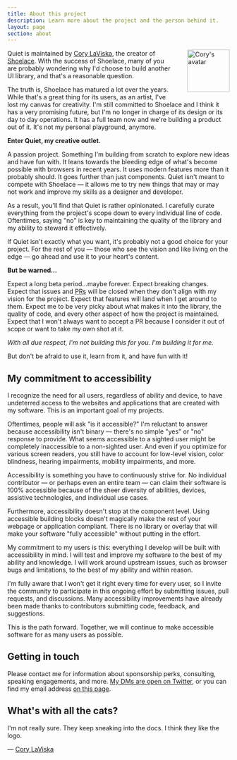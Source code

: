 ```yaml
---
title: About this project
description: Learn more about the project and the person behind it.
layout: page
section: about
---
```


<a href="https://x.com/claviska" data-no-external-icon>
  <img 
    src="http://0.gravatar.com/avatar/bf1b3b95fd5b096a3592247c29667b33?s=512" 
    alt="Cory's avatar"
    width="96"
    height="96"
    style="
      float: right;
      max-width: 10em;
      height: auto;
      border-radius: var(--quiet-border-radius);
      margin-inline-start: 2rem; 
      margin-block-end: 1rem;"
  >
</a>

Quiet is maintained by [Cory LaViska](https://x.com/claviska), the creator of [Shoelace](https://shoelace.style/). With the success of Shoelace, many of you are probably wondering why I'd choose to build another UI library, and that's a reasonable question.

The truth is, Shoelace has matured a lot over the years. While that's a great thing for its users, as an artist, I've lost my canvas for creativity. I'm still committed to Shoelace and I think it has a very promising future, but I'm no longer in charge of its design or its day to day operations. It has a full team now and we're building a product out of it. It's not my personal playground, anymore.

**Enter Quiet, my creative outlet.**

A passion project. Something I'm building from scratch to explore new ideas and have fun with. It leans towards the bleeding edge of what's become possible with browsers in recent years. It uses modern features more than it probably should. It goes further than just components. Quiet isn't meant to compete with Shoelace — it allows me to try new things that may or may not work and improve my skills as a designer and developer.

As a result, you'll find that Quiet is rather opinionated. I carefully curate everything from the project's scope down to every individual line of code. Oftentimes, saying "no" is key to maintaining the quality of the library and my ability to steward it effectively.

If Quiet isn't exactly what you want, it's probably not a good choice for your project. For the rest of you — those who see the vision and like living on the edge — go ahead and use it to your heart's content.

**But be warned…**

Expect a long beta period…maybe forever. Expect breaking changes. Expect that issues and <abbr title="Pull requests">PRs</abbr> will be closed when they don't align with my vision for the project. Expect that features will land when I get around to them. Expect me to be very picky about what makes it into the library, the quality of code, and every other aspect of how the project is maintained. Expect that I won't always want to accept a PR because I consider it out of scope or want to take my own shot at it.

_With all due respect, I'm not building this for you. I'm building it for me._

But don't be afraid to use it, learn from it, and have fun with it!

## My commitment to accessibility

I recognize the need for all users, regardless of ability and device, to have undeterred access to the websites and applications that are created with my software. This is an important goal of my projects.

Oftentimes, people will ask "is it accessible?" I'm reluctant to answer because accessibility isn't binary — there's no simple "yes" or "no" response to provide. What seems accessible to a sighted user might be completely inaccessible to a non-sighted user. And even if you optimize for various screen readers, you still have to account for low-level vision, color blindness, hearing impairments, mobility impairments, and more.

Accessibility is something you have to continuously strive for. No individual contributor — or perhaps even an entire team — can claim their software is 100% accessible because of the sheer diversity of abilities, devices, assistive technologies, and individual use cases.

Furthermore, accessibility doesn't stop at the component level. Using accessible building blocks doesn't magically make the rest of your webpage or application compliant. There is no library or overlay that will make your software "fully accessible" without putting in the effort.

My commitment to my users is this: everything I develop will be built with accessibility in mind. I will test and improve my software to the best of my ability and knowledge. I will work around upstream issues, such as browser bugs and limitations, to the best of my ability and within reason.

I'm fully aware that I won't get it right every time for every user, so I invite the community to participate in this ongoing effort by submitting issues, pull requests, and discussions. Many accessibility improvements have already been made thanks to contributors submitting code, feedback, and suggestions.

This is the path forward. Together, we will continue to make accessible software for as many users as possible.

## Getting in touch

Please contact me for information about sponsorship perks, consulting, speaking engagements, and more. [My DMs are open on Twitter](https://x.com/claviska), or you can find my email address [on this page](https://www.abeautifulsite.net/cv#contact).

## What's with all the cats?

I'm not really sure. They keep sneaking into the docs. I think they like the logo.

— [Cory LaViska](https://x.com/claviska)
